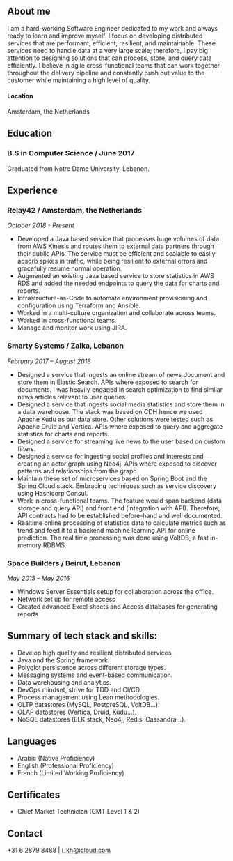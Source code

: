 ## About me
I am a hard-working Software Engineer dedicated to my work and always ready to learn and improve myself. I focus on developing distributed services that are performant, efficient, resilient, and maintainable. These services need to handle data at a very large scale; therefore, I pay big attention to designing solutions that can process, store, and query data efficiently.
I believe in agile cross-functional teams that can work together throughout the delivery pipeline and constantly push out value to the customer while maintaining a high level of quality.

#### Location
Amsterdam, the Netherlands

## Education

### B.S in Computer Science / June 2017
Graduated from Notre Dame University, Lebanon.

## Experience

### Relay42 / Amsterdam, the Netherlands
*October 2018 - Present*
-	Developed a Java based service that processes huge volumes of data from AWS Kinesis and routes them to external data partners through their public APIs. The service must be efficient and scalable to easily absorb spikes in traffic, while being resilient to external errors and gracefully resume normal operation.
-	Augmented an existing Java based service to store statistics in AWS RDS and added the needed endpoints to query the data for charts and reports.
-	Infrastructure-as-Code to automate environment provisioning and configuration using Terraform and Ansible.
-	Worked in a multi-culture organization and collaborate across teams.
-	Worked in cross-functional teams.
-	Manage and monitor work using JIRA.

### Smarty Systems / Zalka, Lebanon
*February 2017 – August 2018*
-	Designed a service that ingests an online stream of news document and store them in Elastic Search. APIs where exposed to search for documents. I was heavily engaged in search optimization to find similar news articles relevant to user queries.
-	Designed a service that ingests social media statistics and store them in a data warehouse. The stack was based on CDH hence we used Apache Kudu as our data store. Other solutions were tested such as Apache Druid and Vertica. APIs where exposed to query and aggregate statistics for charts and reports.
-	Designed a service for streaming live news to the user based on custom filters.
-	Designed a service for ingesting social profiles and interests and creating an actor graph using Neo4j. APIs where exposed to discover patterns and relationships from the graph.
-	Maintain these set of microservices based on Spring Boot and the Spring Cloud stack. Embracing techniques such as service discovery using Hashicorp Consul.
-	Work in cross-functional teams. The feature would span backend (data storage and query API) and front end (integration with API). Therefore, API contracts had to be established before-hand and well documented.
-	Realtime online processing of statistics data to calculate metrics such as trend and feed it to a backend machine learning API for online prediction. The real time processing was done using VoltDB, a fast in-memory RDBMS.

### Space Builders / Beirut, Lebanon
*May 2015 – May 2016*
-	Windows Server Essentials setup for collaboration across the office.
-	Network set up for remote access
-	Created advanced Excel sheets and Access databases for generating reports

## Summary of tech stack and skills:
- Develop high quality and resilient distributed services.
- Java and the Spring framework.
- Polyglot persistence across different storage types.
- Messaging systems and event-based communication.
- Data warehousing and analytics.
- DevOps mindset, strive for TDD and CI/CD.
- Process management using Lean methodologies.
- OLTP datastores (MySQL, PostgreSQL, VoltDB…).
- OLAP datastores (Vertica, Druid, Kudu…).
- NoSQL datastores (ELK stack, Neo4j, Redis, Cassandra…).

## Languages
- Arabic (Native Proficiency)
- English (Professional Proficiency)
- French (Limited Working Proficiency)

## Certificates
-	Chief Market Technician (CMT Level 1 & 2)

## Contact
+31 6 2879 8488 | i_kh@icloud.com